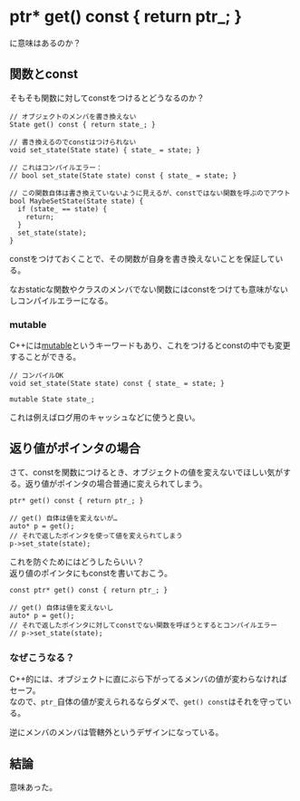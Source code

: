 # ptr* get() const { return ptr_; }
に意味はあるのか？


## 関数とconst
そもそも関数に対してconstをつけるとどうなるのか？
```cpp=
// オブジェクトのメンバを書き換えない
State get() const { return state_; }

// 書き換えるのでconstはつけられない
void set_state(State state) { state_ = state; }

// これはコンパイルエラー：
// bool set_state(State state) const { state_ = state; }

// この関数自体は書き換えていないように見えるが、constではない関数を呼ぶのでアウト
bool MaybeSetState(State state) {
  if (state_ == state) {
    return;
  }
  set_state(state);
}
```
constをつけておくことで、その関数が自身を書き換えないことを保証している。

なおstaticな関数やクラスのメンバでない関数にはconstをつけても意味がないしコンパイルエラーになる。

### mutable
C++には[mutable](https://en.cppreference.com/w/cpp/language/cv)というキーワードもあり、これをつけるとconstの中でも変更することができる。

```cpp=
// コンパイルOK
void set_state(State state) const { state_ = state; }

mutable State state_;
```
これは例えばログ用のキャッシュなどに使うと良い。



## 返り値がポインタの場合
さて、constを関数につけるとき、オブジェクトの値を変えないでほしい気がする。返り値がポインタの場合普通に変えられてしまう。
```cpp=
ptr* get() const { return ptr_; }

// get() 自体は値を変えないが…
auto* p = get();
// それで返したポインタを使って値を変えられてしまう
p->set_state(state);
```

これを防ぐためにはどうしたらいい？  
返り値のポインタにもconstを書いておこう。

```cpp=
const ptr* get() const { return ptr_; }

// get() 自体は値を変えないし
auto* p = get();
// それで返したポインタに対してconstでない関数を呼ぼうとするとコンパイルエラー
// p->set_state(state);
```

### なぜこうなる？
C++的には、オブジェクトに直にぶら下がってるメンバの値が変わらなければセーフ。  
なので、`ptr_`自体の値が変えられるならダメで、`get() const`はそれを守っている。  

逆にメンバのメンバは管轄外というデザインになっている。

## 結論
意味あった。
